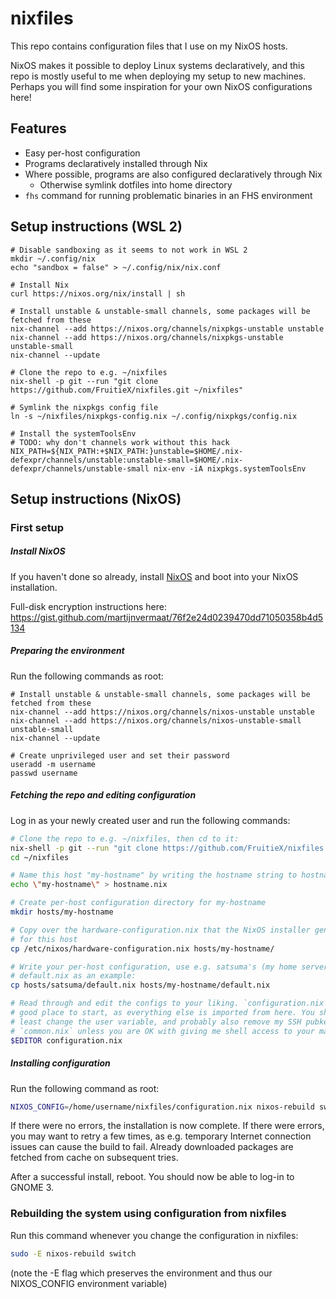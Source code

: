 # nixfiles

This repo contains configuration files that I use on my NixOS hosts.

NixOS makes it possible to deploy Linux systems declaratively, and this repo is mostly useful to me when deploying my setup to new machines. Perhaps you will find some inspiration for your own NixOS configurations here!

## Features

- Easy per-host configuration
- Programs declaratively installed through Nix
- Where possible, programs are also configured declaratively through Nix
  - Otherwise symlink dotfiles into home directory
- `fhs` command for running problematic binaries in an FHS environment

## Setup instructions (WSL 2)

```
# Disable sandboxing as it seems to not work in WSL 2
mkdir ~/.config/nix
echo "sandbox = false" > ~/.config/nix/nix.conf

# Install Nix
curl https://nixos.org/nix/install | sh

# Install unstable & unstable-small channels, some packages will be fetched from these
nix-channel --add https://nixos.org/channels/nixpkgs-unstable unstable
nix-channel --add https://nixos.org/channels/nixpkgs-unstable unstable-small
nix-channel --update

# Clone the repo to e.g. ~/nixfiles
nix-shell -p git --run "git clone https://github.com/FruitieX/nixfiles.git ~/nixfiles"

# Symlink the nixpkgs config file
ln -s ~/nixfiles/nixpkgs-config.nix ~/.config/nixpkgs/config.nix

# Install the systemToolsEnv
# TODO: why don't channels work without this hack
NIX_PATH=${NIX_PATH:+$NIX_PATH:}unstable=$HOME/.nix-defexpr/channels/unstable:unstable-small=$HOME/.nix-defexpr/channels/unstable-small nix-env -iA nixpkgs.systemToolsEnv
```

## Setup instructions (NixOS)

### First setup

##### Install NixOS

If you haven't done so already, install [NixOS](https://nixos.org) and boot into your
NixOS installation.

Full-disk encryption instructions here: https://gist.github.com/martijnvermaat/76f2e24d0239470dd71050358b4d5134

##### Preparing the environment

Run the following commands as root:

```
# Install unstable & unstable-small channels, some packages will be fetched from these
nix-channel --add https://nixos.org/channels/nixos-unstable unstable
nix-channel --add https://nixos.org/channels/nixos-unstable-small unstable-small
nix-channel --update

# Create unprivileged user and set their password
useradd -m username
passwd username
```

##### Fetching the repo and editing configuration

Log in as your newly created user and run the following commands:

```sh
# Clone the repo to e.g. ~/nixfiles, then cd to it:
nix-shell -p git --run "git clone https://github.com/FruitieX/nixfiles.git ~/nixfiles"
cd ~/nixfiles

# Name this host "my-hostname" by writing the hostname string to hostname.nix
echo \"my-hostname\" > hostname.nix

# Create per-host configuration directory for my-hostname
mkdir hosts/my-hostname

# Copy over the hardware-configuration.nix that the NixOS installer generated
# for this host
cp /etc/nixos/hardware-configuration.nix hosts/my-hostname/

# Write your per-host configuration, use e.g. satsuma's (my home server)
# default.nix as an example:
cp hosts/satsuma/default.nix hosts/my-hostname/default.nix

# Read through and edit the configs to your liking. `configuration.nix` is a
# good place to start, as everything else is imported from here. You should at
# least change the user variable, and probably also remove my SSH pubkey from
# `common.nix` unless you are OK with giving me shell access to your machines... :-)
$EDITOR configuration.nix
```

##### Installing configuration

Run the following command as root:

```sh
NIXOS_CONFIG=/home/username/nixfiles/configuration.nix nixos-rebuild switch
```

If there were no errors, the installation is now complete. If there were
errors, you may want to retry a few times, as e.g. temporary Internet
connection issues can cause the build to fail. Already downloaded packages are fetched
from cache on subsequent tries.

After a successful install, reboot. You should now be able to log-in to GNOME 3.

### Rebuilding the system using configuration from nixfiles

Run this command whenever you change the configuration in nixfiles:

```sh
sudo -E nixos-rebuild switch
```

(note the -E flag which preserves the environment and thus our NIXOS_CONFIG environment variable)
